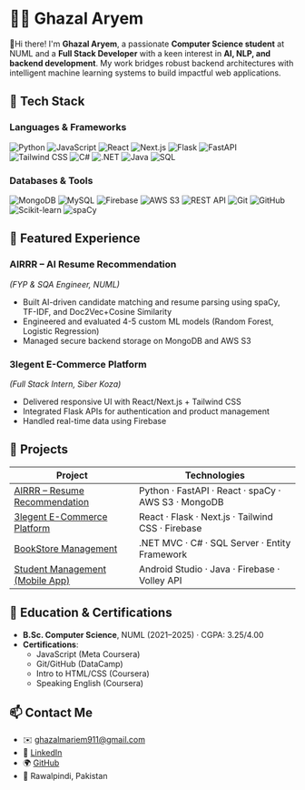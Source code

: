 # 🧑‍💻 Ghazal Aryem

👋Hi there! I'm **Ghazal Aryem**, a passionate **Computer Science student** at NUML and a **Full Stack Developer** with a keen interest in **AI, NLP, and backend development**. My work bridges robust backend architectures with intelligent machine learning systems to build impactful web applications.

## 🔧 Tech Stack

### Languages & Frameworks
![Python](https://img.shields.io/badge/-Python-3776AB?logo=python&logoColor=white)
![JavaScript](https://img.shields.io/badge/-JavaScript-F7DF1E?logo=javascript&logoColor=black)
![React](https://img.shields.io/badge/-React-61DAFB?logo=react&logoColor=black)
![Next.js](https://img.shields.io/badge/-Next.js-000000?logo=next.js&logoColor=white)
![Flask](https://img.shields.io/badge/-Flask-000000?logo=flask&logoColor=white)
![FastAPI](https://img.shields.io/badge/-FastAPI-009688?logo=fastapi&logoColor=white)
![Tailwind CSS](https://img.shields.io/badge/-Tailwind_CSS-06B6D4?logo=tailwind-css&logoColor=white)
![C#](https://img.shields.io/badge/-C%23-239120?logo=c-sharp&logoColor=white)
![.NET](https://img.shields.io/badge/-.NET-512BD4?logo=.net&logoColor=white)
![Java](https://img.shields.io/badge/-Java-007396?logo=java&logoColor=white)
![SQL](https://img.shields.io/badge/-SQL-4479A1?logo=postgresql&logoColor=white)

### Databases & Tools
![MongoDB](https://img.shields.io/badge/-MongoDB-47A248?logo=mongodb&logoColor=white)
![MySQL](https://img.shields.io/badge/-MySQL-4479A1?logo=mysql&logoColor=white)
![Firebase](https://img.shields.io/badge/-Firebase-FFCA28?logo=firebase&logoColor=black)
![AWS S3](https://img.shields.io/badge/-AWS_S3-569A31?logo=amazon-s3&logoColor=white)
![REST API](https://img.shields.io/badge/-REST_API-FF6F00?logo=rest&logoColor=white)
![Git](https://img.shields.io/badge/-Git-F05032?logo=git&logoColor=white)
![GitHub](https://img.shields.io/badge/-GitHub-181717?logo=github&logoColor=white)
![Scikit-learn](https://img.shields.io/badge/-Scikit_learn-F7931E?logo=scikit-learn&logoColor=white)
![spaCy](https://img.shields.io/badge/-spaCy-09A3D5?logo=spacy&logoColor=white)

## 💼 Featured Experience

### **AIRRR – AI Resume Recommendation**  
*(FYP & SQA Engineer, NUML)*  
- Built AI-driven candidate matching and resume parsing using spaCy, TF-IDF, and Doc2Vec+Cosine Similarity
- Engineered and evaluated 4-5 custom ML models (Random Forest, Logistic Regression)
- Managed secure backend storage on MongoDB and AWS S3

### **3legent E-Commerce Platform**  
*(Full Stack Intern, Siber Koza)*  
- Delivered responsive UI with React/Next.js + Tailwind CSS
- Integrated Flask APIs for authentication and product management
- Handled real-time data using Firebase

## 🚀 Projects

| Project | Technologies |
|---------|-------------|
| [AIRRR – Resume Recommendation](https://github.com/Ghazal-Aryem/AIRRR) | Python · FastAPI · React · spaCy · AWS S3 · MongoDB |
| [3legent E-Commerce Platform](https://github.com/Ghazal-Aryem/3legent) | React · Flask · Next.js · Tailwind CSS · Firebase |
| [BookStore Management](https://github.com/Ghazal-Aryem/BookStore_Management) | .NET MVC · C# · SQL Server · Entity Framework |
| [Student Management (Mobile App)](https://github.com/Ghazal-Aryem/Student_Management) | Android Studio · Java · Firebase · Volley API |

## 📘 Education & Certifications
- **B.Sc. Computer Science**, NUML (2021–2025) · CGPA: 3.25/4.00
- **Certifications**: 
  - JavaScript (Meta Coursera)
  - Git/GitHub (DataCamp)
  - Intro to HTML/CSS (Coursera)
  - Speaking English (Coursera)

## 📫 Contact Me
- ✉️ [ghazalmariem911@gmail.com](mailto:ghazalmariem911@gmail.com)
- 🔗 [LinkedIn](https://www.linkedin.com/in/ghazal-aryem-203a03255)
- 🌍 [GitHub](https://github.com/Ghazal-Aryem)
- 📍 Rawalpindi, Pakistan
